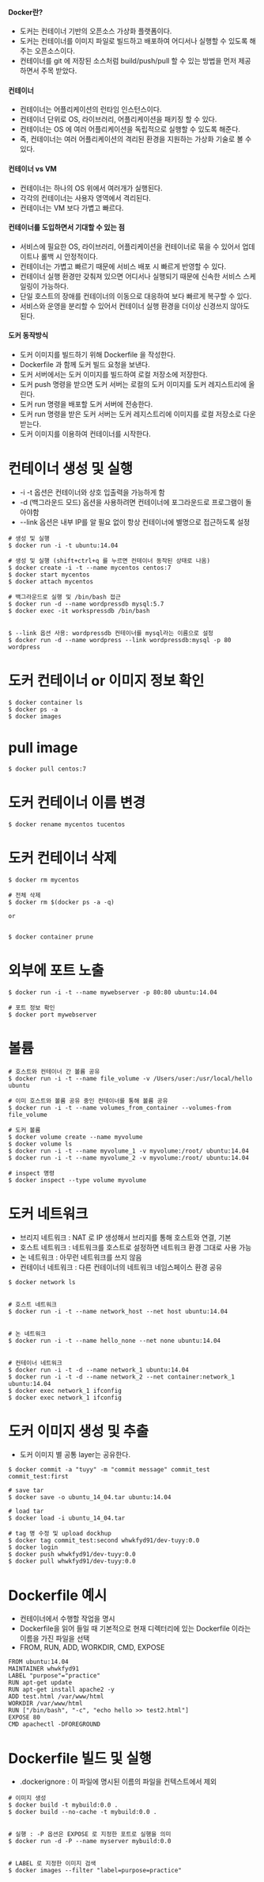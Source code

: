 #### Docker란?
* 도커는 컨테이너 기반의 오픈소스 가상화 플랫폼이다.
* 도커는 컨테이너를 이미지 파일로 빌드하고 배포하여 어디서나 실행할 수 있도록 해주는 오픈소스이다.
* 컨테이너를 git 에 저장된 소스처럼 build/push/pull 할 수 있는 방법을 먼저 제공하면서 주목 받았다.

#### 컨테이너
* 컨테이너는 어플리케이션의 런타임 인스턴스이다.
* 컨테이너 단위로 OS, 라이브러리, 어플리케이션을 패키징 할 수 있다.
* 컨테이너는 OS 에 여러 어플리케이션을 독립적으로 실행할 수 있도록 해준다.
* 즉, 컨테이너는 여러 어플리케이션의 격리된 환경을 지원하는 가상화 기술로 볼 수 있다.

#### 컨테이너 vs VM
* 컨테이너는 하나의 OS 위에서 여러개가 실행된다.
* 각각의 컨테이너는 사용자 영역에서 격리된다.
* 컨테이너는 VM 보다 가볍고 빠르다.

#### 컨테이너를 도입하면서 기대할 수 있는 점
* 서비스에 필요한 OS, 라이브러리, 어플리케이션을 컨테이너로 묶을 수 있어서 업데이트나 롤백 시 안정적이다.
* 컨테이너는 가볍고 빠르기 때문에 서비스 배포 시 빠르게 반영할 수 있다.
* 컨테이너 실행 환경만 갖춰져 있으면 어디서나 실행되기 때문에 신속한 서비스 스케일링이 가능하다.
* 단일 호스트의 장애를 컨테이너의 이동으로 대응하여 보다 빠르게 복구할 수 있다.
* 서비스와 운영을 분리할 수 있어서 컨테이너 실행 환경을 더이상 신경쓰지 않아도 된다.

#### 도커 동작방식
* 도커 이미지를 빌드하기 위해 Dockerfile 을 작성한다.
* Dockerfile 과 함께 도커 빌드 요청을 보낸다.
* 도커 서버에서는 도커 이미지를 빌드하여 로컬 저장소에 저장한다.
* 도커 push 명령을 받으면 도커 서버는 로컬의 도커 이미지를 도커 레지스트리에 올린다.
* 도커 run 명령을 배포할 도커 서버에 전송한다.
* 도커 run 명령을 받은 도커 서버는 도커 레지스트리에 이미지를 로컬 저장소로 다운 받는다.
* 도커 이미지를 이용하여 컨테이너를 시작한다.



# 컨테이너 생성 및 실행
- -i -t 옵션은 컨테이너와 상호 입출력을 가능하게 함
- -d (백그라운드 모드) 옵션을 사용하려면 컨테이너에 포그라운드로 프로그램이 돌아야함
- --link 옵션은 내부 IP를 알 필요 없이 항상 컨테이너에 별명으로 접근하도록 설정
```
# 생성 및 실행
$ docker run -i -t ubuntu:14.04

# 생성 및 실행 (shift+ctrl+q 를 누르면 컨테이너 동작된 상태로 나옴)
$ docker create -i -t --name mycentos centos:7
$ docker start mycentos
$ docker attach mycentos

# 백그라운드로 실행 및 /bin/bash 접근
$ docker run -d --name wordpressdb mysql:5.7
$ docker exec -it workspressdb /bin/bash


$ --link 옵션 사용: wordpressdb 컨테이너를 mysql라는 이름으로 설정
$ docker run -d --name wordpress --link wordpressdb:mysql -p 80 wordpress
```

# 도커 컨테이너 or 이미지 정보 확인
```
$ docker container ls
$ docker ps -a
$ docker images
```

# pull image
```
$ docker pull centos:7
```

# 도커 컨테이너 이름 변경
```
$ docker rename mycentos tucentos
```

# 도커 컨테이너 삭제
```
$ docker rm mycentos

# 전체 삭제
$ docker rm $(docker ps -a -q)

or


$ docker container prune
```

# 외부에 포트 노출
```
$ docker run -i -t --name mywebserver -p 80:80 ubuntu:14.04

# 포트 정보 확인
$ docker port mywebserver
```

# 볼륨
```
# 호스트와 컨테이너 간 볼륨 공유
$ docker run -i -t --name file_volume -v /Users/user:/usr/local/hello ubuntu

# 이미 호스트와 볼륨 공유 중인 컨테이너를 통해 볼륨 공유
$ docker run -i -t --name volumes_from_container --volumes-from file_volume

# 도커 볼륨
$ docker volume create --name myvolume
$ docker volume ls
$ docker run -i -t --name myvolume_1 -v myvolume:/root/ ubuntu:14.04
$ docker run -i -t --name myvolume_2 -v myvolume:/root/ ubuntu:14.04

# inspect 명령
$ docker inspect --type volume myvolume
```

# 도커 네트워크
- 브리지 네트워크 : NAT 로 IP 생성해서 브리지를 통해 호스트와 연결, 기본
- 호스트 네트워크 : 네트워크를 호스트로 설정하면 네트워크 환경 그대로 사용 가능
- 논 네트워크 : 아무런 네트워크를 쓰지 않음
- 컨테이너 네트워크 : 다른 컨테이너의 네트워크 네임스페이스 환경 공유
```
$ docker network ls


# 호스트 네트워크
$ docker run -i -t --name network_host --net host ubuntu:14.04


# 논 네트워크
$ docker run -i -t --name hello_none --net none ubuntu:14.04


# 컨테이너 네트워크
$ docker run -i -t -d --name network_1 ubuntu:14.04
$ docker run -i -t -d --name network_2 --net container:network_1 ubuntu:14.04
$ docker exec network_1 ifconfig
$ docker exec network_1 ifconfig
```

# 도커 이미지 생성 및 추출
- 도커 이미지 별 공통 layer는 공유한다.
```
$ docker commit -a "tuyy" -m "commit message" commit_test commit_test:first

# save tar
$ docker save -o ubuntu_14_04.tar ubuntu:14.04

# load tar
$ docker load -i ubuntu_14_04.tar

# tag 명 수정 및 upload dockhup
$ docker tag commit_test:second whwkfyd91/dev-tuyy:0.0
$ docker login
$ docker push whwkfyd91/dev-tuyy:0.0
$ docker pull whwkfyd91/dev-tuyy:0.0
```

# Dockerfile 예시
- 컨테이너에서 수행할 작업을 명시
- Dockerfile을 읽어 들일 때 기본적으로 현재 디렉터리에 있는 Dockerfile 이라는 이름을 가진 파일을 선택
- FROM, RUN, ADD, WORKDIR, CMD, EXPOSE
```
FROM ubuntu:14.04
MAINTAINER whwkfyd91
LABEL "purpose"="practice"
RUN apt-get update
RUN apt-get install apache2 -y
ADD test.html /var/www/html
WORKDIR /var/www/html
RUN ["/bin/bash", "-c", "echo hello >> test2.html"]
EXPOSE 80
CMD apachectl -DFOREGROUND
```

# Dockerfile 빌드 및 실행
- .dockerignore : 이 파일에 명시된 이름의 파일을 컨텍스트에서 제외
```
# 이미지 생성
$ docker build -t mybuild:0.0 .
$ docker build --no-cache -t mybuild:0.0 .


# 실행 : -P 옵션은 EXPOSE 로 지정한 포트로 실행을 의미
$ docker run -d -P --name myserver mybuild:0.0


# LABEL 로 지정한 이미지 검색
$ docker images --filter "label=purpose=practice"
```
